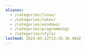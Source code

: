 ```yaml
---
aliases:
  - /categories/linux/
  - /categories/latex/
  - /categories/windows/
  - /categories/programming/
  - /categories/style/
lastmod: 2023-03-22T13:35:36.484Z
---
```

